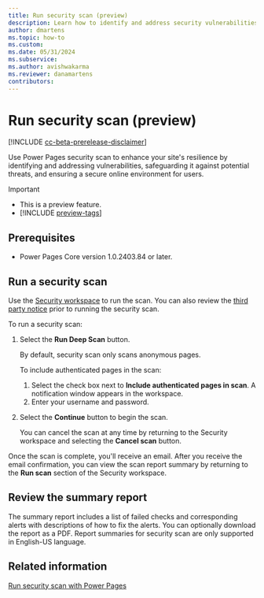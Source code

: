 ```yaml
---
title: Run security scan (preview)
description: Learn how to identify and address security vulnerabilities in Power Pages with security scan.
author: dmartens
ms.topic: how-to
ms.custom: 
ms.date: 05/31/2024
ms.subservice:
ms.author: avishwakarma
ms.reviewer: danamartens
contributors:
---
```


# Run security scan (preview)

[!INCLUDE [cc-beta-prerelease-disclaimer](../includes/cc-beta-prerelease-disclaimer.md)]

Use Power Pages security scan to enhance your site's resilience by identifying and addressing vulnerabilities, safeguarding it against potential threats, and ensuring a secure online environment for users.

> [!IMPORTANT]
> - This is a preview feature.
> - [!INCLUDE [preview-tags](../includes/cc-preview-features-definition.md)]

## Prerequisites

- Power Pages Core version 1.0.2403.84 or later.

## Run a security scan

Use the [Security workspace](../getting-started/use-security-workspace.md) to run the scan. You can also review the [third party notice](https://go.microsoft.com/fwlink/?linkid=2271056) prior to running the security scan.

To run a security scan:

1. Select the **Run Deep Scan** button.  

    By default, security scan only scans anonymous pages. 
    
    To include authenticated pages in the scan: 
    1. Select the check box next to **Include authenticated pages in scan**. A notification window appears in the workspace.
    1. Enter your username and password.

1. Select the **Continue** button to begin the scan.

    You can cancel the scan at any time by returning to the Security workspace and selecting the **Cancel scan** button.

Once the scan is complete, you'll receive an email. After you receive the email confirmation, you can view the scan report summary by returning to the **Run scan** section of the Security workspace.

## Review the summary report 

The summary report includes a list of failed checks and corresponding alerts with descriptions of how to fix the alerts. You can optionally download the report as a PDF. Report summaries for security scan are only supported in English-US language.



## Related information

[Run security scan with Power Pages](https://youtu.be/Mj8oIRmSjjE?feature=shared)
